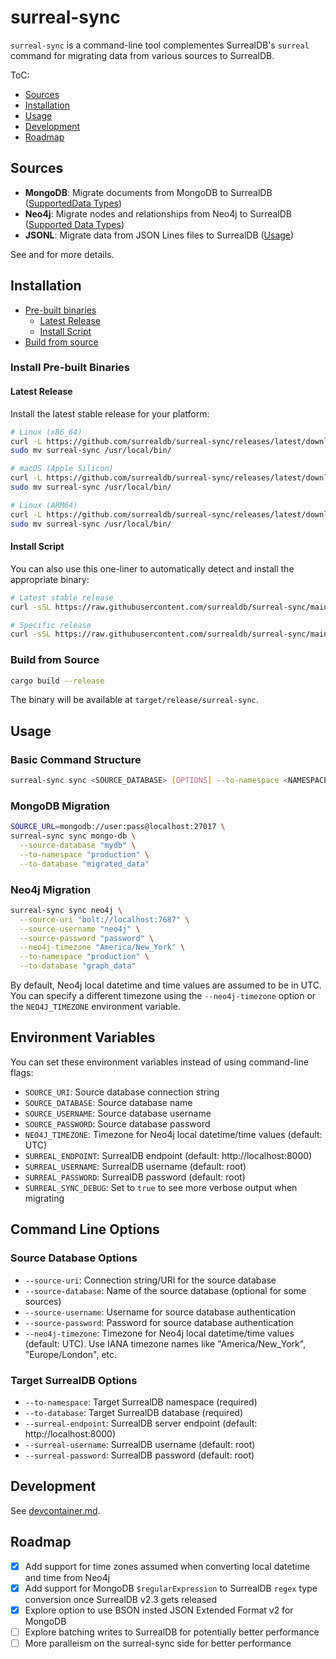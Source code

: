 # surreal-sync

`surreal-sync` is a command-line tool complementes SurrealDB's `surreal` command for migrating data from various sources to SurrealDB.

ToC:

- [Sources](#sources)
- [Installation](#installation)
- [Usage](#usage)
- [Development](#development)
- [Roadmap](#roadmap)

## Sources

- **MongoDB**: Migrate documents from MongoDB to SurrealDB ([SupportedData Types](/docs/mongodb-data-types.md))
- **Neo4j**: Migrate nodes and relationships from Neo4j to SurrealDB ([Supported Data Types](/docs/neo4j-data-types.md))
- **JSONL**: Migrate data from JSON Lines files to SurrealDB ([Usage](/docs/jsonl.md))

See  and  for more details.

## Installation

- [Pre-built binaries](#install-pre-built-binaries)
  - [Latest Release](#latest-release)
  - [Install Script](#install-script)
- [Build from source](#build-from-source)

### Install Pre-built Binaries

#### Latest Release

Install the latest stable release for your platform:

```bash
# Linux (x86_64)
curl -L https://github.com/surrealdb/surreal-sync/releases/latest/download/surreal-sync-x86_64-unknown-linux-gnu.tar.gz | tar xz
sudo mv surreal-sync /usr/local/bin/

# macOS (Apple Silicon)
curl -L https://github.com/surrealdb/surreal-sync/releases/latest/download/surreal-sync-aarch64-apple-darwin.tar.gz | tar xz
sudo mv surreal-sync /usr/local/bin/

# Linux (ARM64)
curl -L https://github.com/surrealdb/surreal-sync/releases/latest/download/surreal-sync-aarch64-unknown-linux-gnu.tar.gz | tar xz
sudo mv surreal-sync /usr/local/bin/
```

#### Install Script

You can also use this one-liner to automatically detect and install the appropriate binary:

```bash
# Latest stable release
curl -sSL https://raw.githubusercontent.com/surrealdb/surreal-sync/main/scripts/install.sh | bash

# Specific release
curl -sSL https://raw.githubusercontent.com/surrealdb/surreal-sync/main/scripts/install.sh | bash -s -- --version v0.1.0
```

### Build from Source

```bash
cargo build --release
```

The binary will be available at `target/release/surreal-sync`.

## Usage

### Basic Command Structure

```bash
surreal-sync sync <SOURCE_DATABASE> [OPTIONS] --to-namespace <NAMESPACE> --to-database <DATABASE>
```

### MongoDB Migration

```bash
SOURCE_URL=mongodb://user:pass@localhost:27017 \
surreal-sync sync mongo-db \
  --source-database "mydb" \
  --to-namespace "production" \
  --to-database "migrated_data"
```

### Neo4j Migration

```bash
surreal-sync sync neo4j \
  --source-uri "bolt://localhost:7687" \
  --source-username "neo4j" \
  --source-password "password" \
  --neo4j-timezone "America/New_York" \
  --to-namespace "production" \
  --to-database "graph_data"
```

By default, Neo4j local datetime and time values are assumed to be in UTC. You can specify a different timezone using the `--neo4j-timezone` option or the `NEO4J_TIMEZONE` environment variable.

## Environment Variables

You can set these environment variables instead of using command-line flags:

- `SOURCE_URI`: Source database connection string
- `SOURCE_DATABASE`: Source database name
- `SOURCE_USERNAME`: Source database username
- `SOURCE_PASSWORD`: Source database password
- `NEO4J_TIMEZONE`: Timezone for Neo4j local datetime/time values (default: UTC)
- `SURREAL_ENDPOINT`: SurrealDB endpoint (default: http://localhost:8000)
- `SURREAL_USERNAME`: SurrealDB username (default: root)
- `SURREAL_PASSWORD`: SurrealDB password (default: root)
- `SURREAL_SYNC_DEBUG`: Set to `true` to see more verbose output when migrating

## Command Line Options

### Source Database Options

- `--source-uri`: Connection string/URI for the source database
- `--source-database`: Name of the source database (optional for some sources)
- `--source-username`: Username for source database authentication
- `--source-password`: Password for source database authentication
- `--neo4j-timezone`: Timezone for Neo4j local datetime/time values (default: UTC). Use IANA timezone names like "America/New_York", "Europe/London", etc.

### Target SurrealDB Options

- `--to-namespace`: Target SurrealDB namespace (required)
- `--to-database`: Target SurrealDB database (required)
- `--surreal-endpoint`: SurrealDB server endpoint (default: http://localhost:8000)
- `--surreal-username`: SurrealDB username (default: root)
- `--surreal-password`: SurrealDB password (default: root)

## Development

See [devcontainer.md](docs/devcontainer.md).

## Roadmap

- [x] Add support for time zones assumed when converting local datetime and time from Neo4j
- [x] Add support for MongoDB `$regularExpression` to SurrealDB `regex` type conversion once SurrealDB v2.3 gets released
- [x] Explore option to use BSON insted JSON Extended Format v2 for MongoDB
- [ ] Explore batching writes to SurrealDB for potentially better performance
- [ ] More paralleism on the surreal-sync side for better performance
